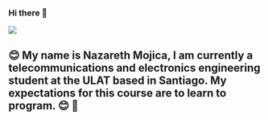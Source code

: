 ### Hi there 👋
[<img src="https://github.com/nazarethm24/nazarethm24/blob/master/Bolet%C3%ADn%20semanal%20inspirador.png"/>]()
 ## :blush:  My name is Nazareth Mojica, I am currently a telecommunications and electronics engineering student at the ULAT based in Santiago. My expectations for this course are to learn to program. :blush: :raising_hand:


